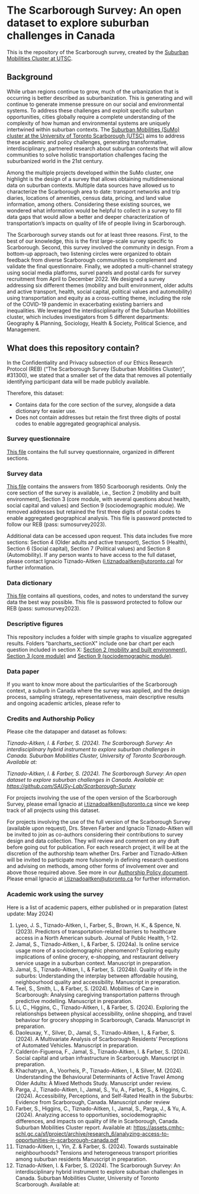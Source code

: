 # The Scarborough Survey: An open dataset to explore suburban challenges in Canada

This is the repository of the Scarborough survey, created by the [Suburban Mobilities Cluster at UTSC](https://www.utsc.utoronto.ca/suburban-mobilities/).

## Background

While urban regions continue to grow, much of the urbanization that is occurring is better described as suburbanization. This is generating and will continue to generate immense pressure on our social and environmental systems. To address these challenges and exploit specific suburban opportunities, cities globally require a complete understanding of the complexity of how human and environmental systems are uniquely intertwined within suburban contexts. The [Suburban Mobilities (SuMo) cluster at the University of Toronto Scarborough (UTSC)](https://www.utsc.utoronto.ca/suburban-mobilities/) aims to address these academic and policy challenges, generating transformative, interdisciplinary, partnered research about suburban contexts that will allow communities to solve holistic transportation challenges facing the suburbanized world in the 21st century.

Among the multiple projects developed within the SuMo cluster, one highlight is the design of a survey that allows obtaining multidimensional data on suburban contexts. Multiple data sources have allowed us to characterize the Scarborough area to date: transport networks and trip diaries, locations of amenities, census data, pricing, and land value information, among others. Considering these existing sources, we wondered what information would be helpful to collect in a survey to fill data gaps that would allow a better and deeper characterization of transportation’s impacts on quality of life of people living in Scarborough.

The Scarborough survey stands out for at least three reasons. First, to the best of our knowledge, this is the first large-scale survey specific to Scarborough. Second, this survey involved the community in design. From a bottom-up approach, two listening circles were organized to obtain feedback from diverse Scarborough communities to complement and validate the final questionnaire. Finally, we adopted a multi-channel strategy using social media platforms, survel panels and postal cards for survey recruitment from April to December 2022. We designed a survey addressing six different themes (mobility and built environment, older adults and active transport, health, social capital, political values and automobility) using transportation and equity as a cross-cutting theme, including the role of the COVID-19 pandemic in exacerbating existing barriers and inequalities. We leveraged the interdisciplinarity of the Suburban Mobilities cluster, which includes investigators from 5 different departments: Geography & Planning, Sociology, Health & Society, Political Science, and Management.

## What does this repository contain?

In the Confidentiality and Privacy subsection of our Ethics Research Protocol (REB) (“The Scarborough Survey (Suburban Mobilities Cluster)”, #31300), we stated that a smaller set of the data that removes all potentially identifying participant data will be made publicly available. 

Therefore, this dataset:
- Contains data for the core section of the survey, alongside a data dictionary for easier use. 
- Does not contain addresses but retain the first three digits of postal codes to enable aggregated geographical analysis.

### Survey questionnaire
[This file](https://github.com/SAUSy-Lab/Scarborough-Survey/blob/main/The%20Scarborough%20Survey%20-%20Questionnaire.pdf) contains the full survey questionnaire, organized in different sections.

### Survey data
[This file](https://github.com/SAUSy-Lab/Scarborough-Survey/blob/main/Survey%20Data.xlsx) contains the answers from 1850 Scarboorugh residents. Only the core section of the survey is available, i.e., Section 2 (mobility and built environment), Section 3 (core module, with several questions about health, social capital and values) and Section 9 (sociodemographic module).
We removed addresses but retained the first three digits of postal codes to enable aggregated geographical analysis. This file is password protected to follow our REB (pass: sumosurvey2023).

Additional data can be accessed upon request. This data includes five more sections: Section 4 (Older adults and active transport), Section 5 (Health), Section 6 (Social capital), Section 7 (Political values) and Section 8 (Automobility).
If any person wants to have access to the full dataset, please contact Ignacio Tiznado-Aitken (i.tiznadoaitken@utoronto.ca) for further information.

### Data dictionary
[This file](https://github.com/SAUSy-Lab/Scarborough-Survey/blob/main/Data%20Dictionary.xlsx) contains all questions, codes, and notes to understand the survey data the best way possible.
This file is password protected to follow our REB (pass: sumosurvey2023).

### Descriptive figures
This repository includes a folder with simple graphs to visualize aggregated results.
Folders "barcharts_sectionX" include one bar chart per each question included in section X: [Section 2 (mobility and built environment)](https://github.com/SAUSy-Lab/Scarborough-Survey/tree/main/barcharts_section2), [Section 3 (core module)](https://github.com/SAUSy-Lab/Scarborough-Survey/tree/main/barcharts_section3) and [Section 9 (sociodemographic module)](https://github.com/SAUSy-Lab/Scarborough-Survey/tree/main/barcharts_section9).

### Data paper
If you want to know more about the particularities of the Scarborough context, a suburb in Canada where the survey was applied, and the design process, sampling strategy, representativeness, main descriptive results and ongoing academic articles, please refer to

### Credits and Authorship Policy
Please cite the datapaper and dataset as follows:

_Tiznado-Aitken, I. & Farber, S. (2024). The Scarborough Survey: An interdisciplinary hybrid instrument to explore suburban challenges in Canada. Suburban Mobilities Cluster, University of Toronto Scarborough. Available at:_

_Tiznado-Aitken, I. & Farber, S. (2024). The Scarborough Survey: An open dataset to explore suburban challenges in Canada. Available at: https://github.com/SAUSy-Lab/Scarborough-Survey_

For projects involving the use of the open version of the Scarborough Survey, please email Ignacio at i.tiznadoaitken@utoronto.ca since we keep track of all projects using this dataset.

For projects involving the use of the full version of the Scarborough Survey (available upon request), Drs. Steven Farber and Ignacio Tiznado-Aitken will be invited to join as co-authors considering their contributions to survey design and data collection. They will review and comment on any draft before going out for publication. For each research project, it will be at the discretion of the authorship team whether Drs. Farber and Tiznado-Aitken will be invited to participate more fulsomely in defining research questions and advising on methods, among other forms of involvement over and above those required above.
See more in our [Authorship Policy document](https://github.com/SAUSy-Lab/Scarborough-Survey/blob/main/Authorship%20Policy.pdf). Please email Ignacio at i.tiznadoaitken@utoronto.ca for further information.

### Academic work using the survey

Here is a list of academic papers, either published or in preparation (latest update: May 2024)

1. Lyeo, J. S., Tiznado-Aitken, I., Farber, S., Brown, H. K., & Spence, N. (2023). Predictors of transportation-related barriers to healthcare access in a North American suburb. Journal of Public Health, 1-12.
2. Jamal, S., Tiznado-Aitken, I., & Farber, S. (2024a). Is online service usage more of a sociodemographic phenomenon? Exploring equity implications of online grocery, e-shopping, and restaurant delivery service usage in a suburban context. Manuscript in preparation.
3. Jamal, S., Tiznado-Aitken, I., & Farber, S. (2024b). Quality of life in the suburbs: Understanding the interplay between affordable housing, neighbourhood quality and accessibility. Manuscript in preparation.
4. Teel, S., Smith, L., & Farber, S. (2024). Mobilities of Care in Scarborough: Analysing caregiving transportation patterns through predictive modelling. Manuscript in preparation.
5. Li, C., Higgins, C., Tiznado-Aitken, I., & Farber, S. (2024). Exploring the relationships between physical accessibility, online shopping, and travel behaviour for grocery shopping in Scarborough, Canada. Manuscript in preparation.
6. Daoleuxay, Y., Silver, D., Jamal, S., Tiznado-Aitken, I., & Farber, S. (2024). A Multivariate Analysis of Scarborough Residents’ Perceptions of Automated Vehicles. Manuscript in preparation.
7. Calderón-Figueroa, F., Jamal, S., Tiznado-Aitken, I. & Farber, S. (2024). Social capital and urban infrastructure in Scarborough. Manuscript in preparation. 
8. Khachatryan, A., Voorheis, P., Tiznado-Aitken, I., & Silver, M. (2024). Understanding the Behavioural Determinants of Active Travel Among Older Adults: A Mixed Methods Study. Manuscript under review. 
9. Parga, J., Tiznado-Aitken, I., Jamal, S., Yu, A., Farber, S., & Higgins, C. (2024). Accessibility, Perceptions, and Self-Rated Health in the Suburbs: Evidence from Scarborough, Canada. Manuscript under review
10. Farber, S., Higgins, C., Tiznado-Aitken, I., Jamal, S., Parga, J., & Yu, A. (2024). Analyzing access to opportunities, sociodemographic differences, and impacts on quality of life in Scarborough, Canada. Suburban Mobilities Cluster report. Available at: https://assets.cmhc-schl.gc.ca/sf/project/archive/research_6/analyzing-access-to-opportunities-in-scarborough-canada.pdf
11. Tiznado-Aitken, I., Yin, Z. & Farber, S. (2024). Towards sustainable neighbourhoods? Tensions and heterogeneous transport priorities among suburban residents Manuscript in preparation.
12. Tiznado-Aitken, I. & Farber, S. (2024). The Scarborough Survey: An interdisciplinary hybrid instrument to explore suburban challenges in Canada. Suburban Mobilities Cluster, University of Toronto Scarborough. Available at: 

